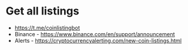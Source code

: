# Get all listings

- https://t.me/coinlistingbot
- Binance - https://www.binance.com/en/support/announcement
- Alerts - https://cryptocurrencyalerting.com/new-coin-listings.html